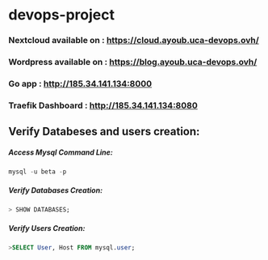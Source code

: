# devops-project

### Nextcloud available on : https://cloud.ayoub.uca-devops.ovh/

### Wordpress available on : https://blog.ayoub.uca-devops.ovh/

### Go app : http://185.34.141.134:8000

### Traefik Dashboard : http://185.34.141.134:8080

## Verify Databeses and users creation:
##### Access Mysql Command Line:

```sql
mysql -u beta -p
```

##### Verify Databases Creation:

```sql
> SHOW DATABASES;
```

##### Verify Users Creation:

```sql
>SELECT User, Host FROM mysql.user;
```
